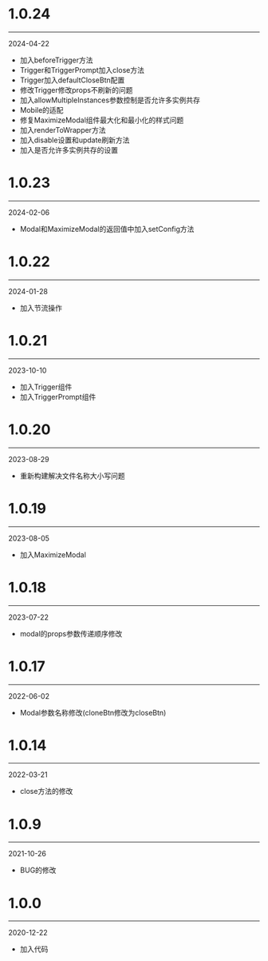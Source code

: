 # 1.0.24

***

2024-04-22

* 加入beforeTrigger方法
* Trigger和TriggerPrompt加入close方法
* Trigger加入defaultCloseBtn配置
* 修改Trigger修改props不刷新的问题
* 加入allowMultipleInstances参数控制是否允许多实例共存
* Mobile的适配
* 修复MaximizeModal组件最大化和最小化的样式问题
* 加入renderToWrapper方法
* 加入disable设置和update刷新方法
* 加入是否允许多实例共存的设置

# 1.0.23

***

2024-02-06

* Modal和MaximizeModal的返回值中加入setConfig方法

# 1.0.22

***

2024-01-28

* 加入节流操作

# 1.0.21

***

2023-10-10

* 加入Trigger组件
* 加入TriggerPrompt组件

# 1.0.20

***

2023-08-29

* 重新构建解决文件名称大小写问题

# 1.0.19

***

2023-08-05

* 加入MaximizeModal

# 1.0.18

***

2023-07-22

* modal的props参数传递顺序修改

# 1.0.17

***

2022-06-02

* Modal参数名称修改(cloneBtn修改为closeBtn)

# 1.0.14

***

2022-03-21

* close方法的修改

# 1.0.9

***

2021-10-26

* BUG的修改

# 1.0.0

***

2020-12-22

* 加入代码
